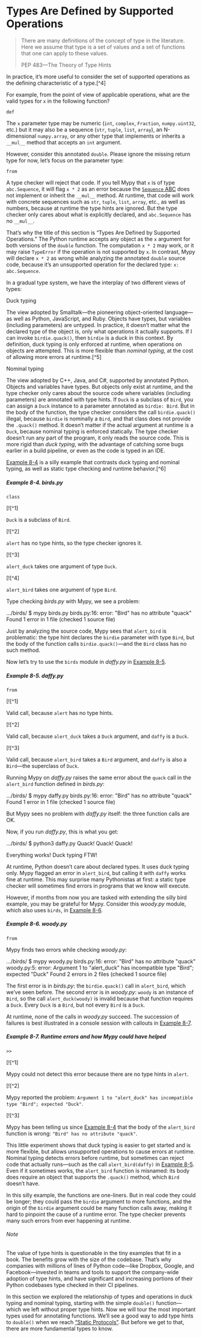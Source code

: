 # Types Are Defined by Supported Operations

> There are many definitions of the concept of type in the literature. Here we assume that type is a set of values and a set of functions that one can apply to these values.
> 
> PEP 483—The Theory of Type Hints

In practice, it’s more useful to consider the set of supported operations as the defining characteristic of a type.[^4]

For example, from the point of view of applicable operations, what are the valid types for `x` in the following function?

```
def
```

The `x` parameter type may be numeric (`int`, `complex`, `Fraction`, `numpy.uint32`, etc.) but it may also be a sequence (`str`, `tuple`, `list`, `array`), an N-dimensional `numpy.array`, or any other type that implements or inherits a `__mul__` method that accepts an `int` argument.

However, consider this annotated `double`. Please ignore the missing return type for now, let’s focus on the parameter type:

```
from
```

A type checker will reject that code. If you tell Mypy that `x` is of type `abc.Sequence`, it will flag `x * 2` as an error because the [`Sequence` ABC](https://fpy.li/8-13) does not implement or inherit the `__mul__` method. At runtime, that code will work with concrete sequences such as `str`, `tuple`, `list`, `array`, etc., as well as numbers, because at runtime the type hints are ignored. But the type checker only cares about what is explicitly declared, and `abc.Sequence` has no `__mul__`.

That’s why the title of this section is “Types Are Defined by Supported Operations.” The Python runtime accepts any object as the `x` argument for both versions of the `double` function. The computation `x * 2` may work, or it may raise `TypeError` if the operation is not supported by `x`. In contrast, Mypy will declare `x * 2` as wrong while analyzing the annotated `double` source code, because it’s an unsupported operation for the declared type: `x: abc.Sequence`.

In a gradual type system, we have the interplay of two different views of types:

Duck typing

The view adopted by Smalltalk—the pioneering object-oriented language—as well as Python, JavaScript, and Ruby. Objects have types, but variables (including parameters) are untyped. In practice, it doesn’t matter what the declared type of the object is, only what operations it actually supports. If I can invoke `birdie.quack()`, then `birdie` is a duck in this context. By definition, duck typing is only enforced at runtime, when operations on objects are attempted. This is more flexible than _nominal typing_, at the cost of allowing more errors at runtime.[^5]

Nominal typing

The view adopted by C++, Java, and C#, supported by annotated Python. Objects and variables have types. But objects only exist at runtime, and the type checker only cares about the source code where variables (including parameters) are annotated with type hints. If `Duck` is a subclass of `Bird`, you can assign a `Duck` instance to a parameter annotated as `birdie: Bird`. But in the body of the function, the type checker considers the call `birdie.quack()` illegal, because `birdie` is nominally a `Bird`, and that class does not provide the `.quack()` method. It doesn’t matter if the actual argument at runtime is a `Duck`, because nominal typing is enforced statically. The type checker doesn’t run any part of the program, it only reads the source code. This is more rigid than _duck typing_, with the advantage of catching some bugs earlier in a build pipeline, or even as the code is typed in an IDE.

[Example 8-4](#birds_module_ex) is a silly example that contrasts duck typing and nominal typing, as well as static type checking and runtime behavior.[^6]

##### Example 8-4. _birds.py_

```
class
```

[![^1]

`Duck` is a subclass of `Bird`.

[![^2]

`alert` has no type hints, so the type checker ignores it.

[![^3]

`alert_duck` takes one argument of type `Duck`.

[![^4]

`alert_bird` takes one argument of type `Bird`.

Type checking _birds.py_ with Mypy, we see a problem:

…/birds/ $ mypy birds.py
birds.py:16: error: "Bird" has no attribute "quack"
Found 1 error in 1 file (checked 1 source file)

Just by analyzing the source code, Mypy sees that `alert_bird` is problematic: the type hint declares the `birdie` parameter with type `Bird`, but the body of the function calls `birdie.quack()`—and the `Bird` class has no such method.

Now let’s try to use the `birds` module in _daffy.py_ in [Example 8-5](#daffy_module_ex).

##### Example 8-5. _daffy.py_

```
from
```

[![^1]

Valid call, because `alert` has no type hints.

[![^2]

Valid call, because `alert_duck` takes a `Duck` argument, and `daffy` is a `Duck`.

[![^3]

Valid call, because `alert_bird` takes a `Bird` argument, and `daffy` is also a `Bird`—the superclass of `Duck`.

Running Mypy on _daffy.py_ raises the same error about the `quack` call in the `alert_bird` function defined in _birds.py_:

…/birds/ $ mypy daffy.py
birds.py:16: error: "Bird" has no attribute "quack"
Found 1 error in 1 file (checked 1 source file)

But Mypy sees no problem with _daffy.py_ itself: the three function calls are OK.

Now, if you run _daffy.py_, this is what you get:

…/birds/ $ python3 daffy.py
Quack!
Quack!
Quack!

Everything works! Duck typing FTW!

At runtime, Python doesn’t care about declared types. It uses duck typing only. Mypy flagged an error in `alert_bird`, but calling it with `daffy` works fine at runtime. This may surprise many Pythonistas at first: a static type checker will sometimes find errors in programs that we know will execute.

However, if months from now you are tasked with extending the silly bird example, you may be grateful for Mypy. Consider this _woody.py_ module, which also uses `birds`, in [Example 8-6](#woody_module_ex).

##### Example 8-6. _woody.py_

```
from
```

Mypy finds two errors while checking _woody.py_:

…/birds/ $ mypy woody.py
birds.py:16: error: "Bird" has no attribute "quack"
woody.py:5: error: Argument 1 to "alert_duck" has incompatible type "Bird";
expected "Duck"
Found 2 errors in 2 files (checked 1 source file)

The first error is in _birds.py_: the `birdie.quack()` call in `alert_bird`, which we’ve seen before. The second error is in _woody.py_: `woody` is an instance of `Bird`, so the call `alert_duck(woody)` is invalid because that function requires a `Duck`. Every `Duck` is a `Bird`, but not every `Bird` is a `Duck`.

At runtime, none of the calls in _woody.py_ succeed. The succession of failures is best illustrated in a console session with callouts in [Example 8-7](#birdie_errors_ex).

##### Example 8-7. Runtime errors and how Mypy could have helped

```
>>
```

[![^1]

Mypy could not detect this error because there are no type hints in `alert`.

[![^2]

Mypy reported the problem: `Argument 1 to "alert_duck" has incompatible type "Bird"; expected "Duck"`.

[![^3]

Mypy has been telling us since [Example 8-4](#birds_module_ex) that the body of the `alert_bird` function is wrong: `"Bird" has no attribute "quack"`.

This little experiment shows that duck typing is easier to get started and is more flexible, but allows unsupported operations to cause errors at runtime. Nominal typing detects errors before runtime, but sometimes can reject code that actually runs—such as the call `alert_bird(daffy)` in [Example 8-5](#daffy_module_ex). Even if it sometimes works, the `alert_bird` function is misnamed: its body does require an object that supports the `.quack()` method, which `Bird` doesn’t have.

In this silly example, the functions are one-liners. But in real code they could be longer; they could pass the `birdie` argument to more functions, and the origin of the `birdie` argument could be many function calls away, making it hard to pinpoint the cause of a runtime error. The type checker prevents many such errors from ever happening at runtime.

###### Note

The value of type hints is questionable in the tiny examples that fit in a book. The benefits grow with the size of the codebase. That’s why companies with millions of lines of Python code—like Dropbox, Google, and Facebook—invested in teams and tools to support the company-wide adoption of type hints, and have significant and increasing portions of their Python codebases type checked in their CI pipelines.

In this section we explored the relationship of types and operations in duck typing and nominal typing, starting with the simple `double()` function—which we left without proper type hints. Now we will tour the most important types used for annotating functions. We’ll see a good way to add type hints to `double()` when we reach [“Static Protocols”](#protocols_in_fn). But before we get to that, there are more fundamental types to know.